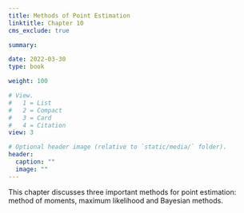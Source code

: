 ```yaml
---
title: Methods of Point Estimation
linktitle: Chapter 10
cms_exclude: true

summary: 

date: 2022-03-30
type: book

weight: 100

# View.
#   1 = List
#   2 = Compact
#   3 = Card
#   4 = Citation
view: 3

# Optional header image (relative to `static/media/` folder).
header:
  caption: ""
  image: ""
---
```

<p>
This chapter discusses three important methods for  point estimation: method of moments, maximum likelihood and Bayesian methods.
<p>




